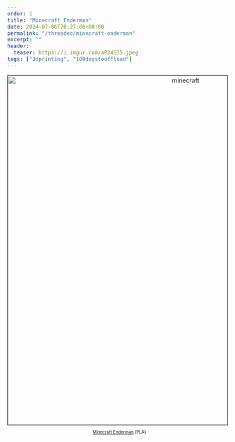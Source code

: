 ```yaml
---
order: 1
title: "Minecraft Enderman"
date: 2024-07-06T20:27:00+00:00
permalink: "/threedee/minecraft-enderman"
excerpt: ""
header:
  teaser: https://i.imgur.com/aP24S35.jpeg
tags: ["3dprinting", "100daystooffload"]
---
```


<div style="text-align: center">
<img src="https://i.imgur.com/aP24S35.jpeg" alt="minecraft" style="width:800px;border:1px solid #000"/>
<p style="text-align:center;padding:5px;font-size:0.7em;margin-top:5px;margin-left:25px;margin-right:15px"><a href="https://minecraft.fandom.com/wiki/Enderman">Minecraft Enderman</a> (PLA)</p>
</div>

